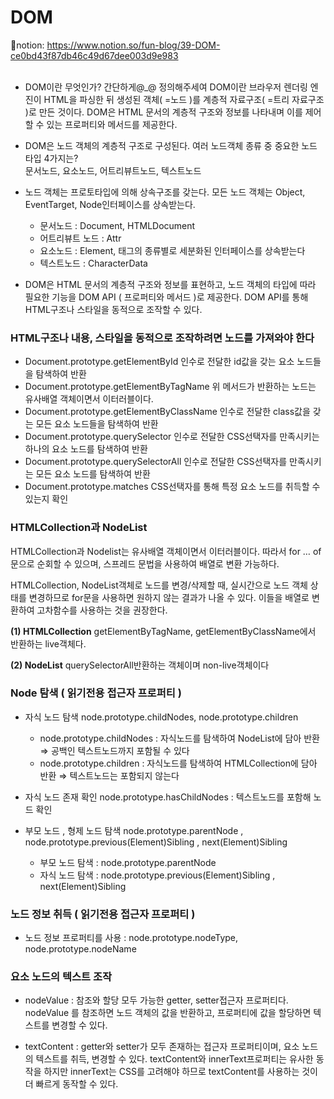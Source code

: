 # DOM 
📕notion: https://www.notion.so/fun-blog/39-DOM-ce0bd43f87db46c49d67dee003d9e983<br>
<br>

- DOM이란 무엇인가? 간단하게@_@ 정의해주세여
DOM이란 브라우저 렌더링 엔진이 HTML을 파싱한 뒤 생성된 객체( =노드 )를 
계층적 자료구조( =트리 자료구조 )로 만든 것이다. DOM은 HTML 문서의 계층적 구조와 정보를 나타내며 이를 제어할 수 있는 프로퍼티와 메서드를 제공한다. <br>

- DOM은 노드 객체의 계층적 구조로 구성된다. 여러 노드객체 종류 중 중요한 노드 타입 4가지는?<br>
문서노드, 요소노드, 어트리뷰트노드, 텍스트노드<br>

- 노드 객체는 프로토타입에 의해 상속구조를 갖는다. 모든 노드 객체는 Object, EventTarget, Node인터페이스를 상속받는다.
    - 문서노드 : Document, HTMLDocument
    - 어트리뷰트 노드 : Attr
    - 요소노드 : Element, 태그의 종류별로 세분화된 인터페이스를 상속받는다
    - 텍스트노드 : CharacterData
- DOM은 HTML 문서의 계층적 구조와 정보를 표현하고, 노드 객체의 타입에 따라 필요한 기능을 DOM API ( 프로퍼티와 메서드 )로 제공한다. DOM API를 통해 HTML구조나 스타일을 동적으로 조작할 수 있다.

### HTML구조나 내용, 스타일을 동적으로 조작하려면 노드를 가져와야 한다
- Document.prototype.getElementById
    인수로 전달한 id값을 갖는 요소 노드들을 탐색하여 반환
- Document.prototype.getElementByTagName
    위 메서드가 반환하는 노드는 유사배열 객체이면서 이터러블이다. 
- Document.prototype.getElementByClassName
    인수로 전달한 class값을 갖는 모든 요소 노드들을 탐색하여 반환
- Document.prototype.querySelector
    인수로 전달한 CSS선택자를 만족시키는 하나의 요소 노드를 탐색하여 반환
- Document.prototype.querySelectorAll
    인수로 전달한 CSS선택자를 만족시키는 모든 요소 노드를 탐색하여 반환
- Document.prototype.matches
    CSS선택자를 통해 특정 요소 노드를 취득할 수 있는지 확인
    

### HTMLCollection과 NodeList

HTMLCollection과 Nodelist는 유사배열 객체이면서 이터러블이다. 따라서  for … of문으로 순회할 수 있으며, 스프레드 문법을 사용하여 배열로 변환 가능하다.

HTMLCollection, NodeList객체로 노드를 변경/삭제할 때, 실시간으로 노드 객체 상태를 변경하므로 for문을 사용하면 원하지 않는 결과가 나올 수 있다.  이들을 배열로 변환하여 고차함수를 사용하는 것을 권장한다. 

**(1) HTMLCollection**
getElementByTagName, getElementByClassName에서 반환하는 live객체다. 

**(2) NodeList**
querySelectorAll반환하는 객체이며 non-live객체이다

### Node 탐색 ( 읽기전용 접근자 프로퍼티 )

- 자식 노드 탐색 node.prototype.childNodes, node.prototype.children
    - node.prototype.childNodes : 자식노드를 탐색하여 NodeList에 담아 반환 ⇒ 공백인 텍스트노드까지 포함될 수 있다
    - node.prototype.children : 자식노드를 탐색하여 HTMLCollection에 담아 반환 ⇒ 텍스트노드는 포함되지 않는다
        
- 자식 노드 존재 확인 node.prototype.hasChildNodes : 텍스트노드를 포함해 노드 확인
    
- 부모 노드 , 형제 노드 탐색 
node.prototype.parentNode , node.prototype.previous(Element)Sibling , next(Element)Sibling
    - 부모 노드 탐색 : node.prototype.parentNode
    - 자식 노드 탐색 :  node.prototype.previous(Element)Sibling , next(Element)Sibling

   
### 노드 정보 취득 ( 읽기전용 접근자 프로퍼티 )
- 노드 정보 프로퍼티를 사용 : node.prototype.nodeType, node.prototype.nodeName

### 요소 노드의 텍스트 조작

- nodeValue : 
참조와 할당 모두 가능한 getter, setter접근자 프로퍼티다. nodeValue 를 참조하면 노드 객체의 값을 반환하고, 프로퍼티에 값을 할당하면 텍스트를 변경할 수 있다.
    
- textContent : 
getter와 setter가 모두 존재하는 접근자 프로퍼티이며, 요소 노드의 텍스트를 취득, 변경할 수 있다. textContent와 innerText프로퍼티는 유사한 동작을 하지만 innerText는 CSS를 고려해야 하므로 textContent를 사용하는 것이 더 빠르게 동작할 수 있다.
    